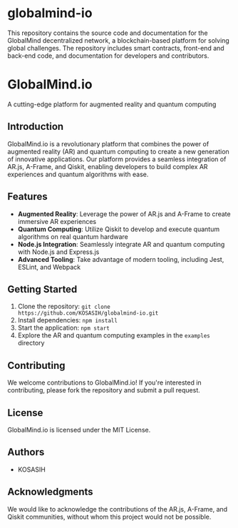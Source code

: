 # globalmind-io

This repository contains the source code and documentation for the GlobalMind decentralized network, a blockchain-based platform for solving global challenges. The repository includes smart contracts, front-end and back-end code, and documentation for developers and contributors.

# GlobalMind.io

A cutting-edge platform for augmented reality and quantum computing

## Introduction

GlobalMind.io is a revolutionary platform that combines the power of augmented reality (AR) and quantum computing to create a new generation of innovative applications. Our platform provides a seamless integration of AR.js, A-Frame, and Qiskit, enabling developers to build complex AR experiences and quantum algorithms with ease.

## Features

* **Augmented Reality**: Leverage the power of AR.js and A-Frame to create immersive AR experiences
* **Quantum Computing**: Utilize Qiskit to develop and execute quantum algorithms on real quantum hardware
* **Node.js Integration**: Seamlessly integrate AR and quantum computing with Node.js and Express.js
* **Advanced Tooling**: Take advantage of modern tooling, including Jest, ESLint, and Webpack

## Getting Started

1. Clone the repository: `git clone https://github.com/KOSASIH/globalmind-io.git`
2. Install dependencies: `npm install`
3. Start the application: `npm start`
4. Explore the AR and quantum computing examples in the `examples` directory

## Contributing

We welcome contributions to GlobalMind.io! If you're interested in contributing, please fork the repository and submit a pull request.

## License

GlobalMind.io is licensed under the MIT License.

## Authors

* KOSASIH

## Acknowledgments

We would like to acknowledge the contributions of the AR.js, A-Frame, and Qiskit communities, without whom this project would not be possible.
